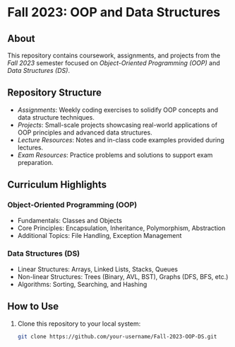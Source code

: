 # Fall 2023: OOP and Data Structures

## About
This repository contains coursework, assignments, and projects from the *Fall 2023* semester focused on *Object-Oriented Programming (OOP)* and *Data Structures (DS)*.

## Repository Structure
- *Assignments*: Weekly coding exercises to solidify OOP concepts and data structure techniques.
- *Projects*: Small-scale projects showcasing real-world applications of OOP principles and advanced data structures.
- *Lecture Resources*: Notes and in-class code examples provided during lectures.
- *Exam Resources*: Practice problems and solutions to support exam preparation.

## Curriculum Highlights
### Object-Oriented Programming (OOP)
- Fundamentals: Classes and Objects
- Core Principles: Encapsulation, Inheritance, Polymorphism, Abstraction
- Additional Topics: File Handling, Exception Management

### Data Structures (DS)
- Linear Structures: Arrays, Linked Lists, Stacks, Queues
- Non-linear Structures: Trees (Binary, AVL, BST), Graphs (DFS, BFS, etc.)
- Algorithms: Sorting, Searching, and Hashing

## How to Use
1. Clone this repository to your local system:
   ```bash
   git clone https://github.com/your-username/Fall-2023-OOP-DS.git
